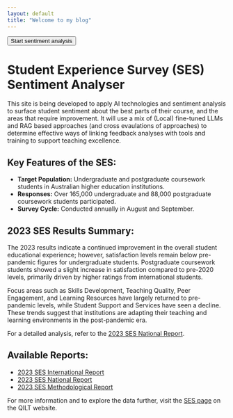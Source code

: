 ```yaml
---
layout: default
title: "Welcome to my blog"
---
```


<button id="myButton">Start sentiment analysis</button>

# Student Experience Survey (SES) Sentiment Analyser
This site is being developed to apply AI technologies and sentiment analysis to surface student sentiment about the best parts of their course, and the areas that require improvement. It will use a mix of (Local) fine-tuned LLMs and RAG based approaches (and cross evaulations of approaches) to determine effective ways of linking feedback analyses with tools and training to support teaching excellence.

## Key Features of the SES:

- **Target Population:** Undergraduate and postgraduate coursework students in Australian higher education institutions.
- **Responses:** Over 165,000 undergraduate and 88,000 postgraduate coursework students participated.
- **Survey Cycle:** Conducted annually in August and September.

## 2023 SES Results Summary:

The 2023 results indicate a continued improvement in the overall student educational experience; however, satisfaction levels remain below pre-pandemic figures for undergraduate students. Postgraduate coursework students showed a slight increase in satisfaction compared to pre-2020 levels, primarily driven by higher ratings from international students.

Focus areas such as Skills Development, Teaching Quality, Peer Engagement, and Learning Resources have largely returned to pre-pandemic levels, while Student Support and Services have seen a decline. These trends suggest that institutions are adapting their teaching and learning environments in the post-pandemic era.

For a detailed analysis, refer to the [2023 SES National Report](https://www.qilt.edu.au/docs/default-source/default-document-library/2023-ses-national-report.pdf?sfvrsn=9ef8c86_4).

## Available Reports:

- [2023 SES International Report](https://www.qilt.edu.au/docs/default-source/default-document-library/2023-ses-international-report.pdf?sfvrsn=e32225c_4)
- [2023 SES National Report](https://www.qilt.edu.au/docs/default-source/default-document-library/2023-ses-national-report.pdf?sfvrsn=9ef8c86_4)
- [2023 SES Methodological Report](https://www.qilt.edu.au/docs/default-source/default-document-library/2023-ses-methodological-report.pdf?sfvrsn=9ef8c86_4)

For more information and to explore the data further, visit the [SES page](https://www.qilt.edu.au/surveys/student-experience-survey-(ses)) on the QILT website.

